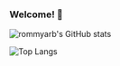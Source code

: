 ### Welcome! 👋

![rommyarb's GitHub stats](https://github-readme-stats.vercel.app/api?username=rommyarb&show_icons=true&include_all_commits=true&theme=transparent&card_width=500)

![Top Langs](https://github-readme-stats.vercel.app/api/top-langs?username=rommyarb&theme=transparent&langs_count=10&layout=pie&card_width=500)
